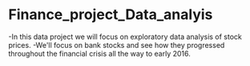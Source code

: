 # Finance_project_Data_analyis
-In this data project we will focus on exploratory data analysis of stock prices. -We'll focus on bank stocks and see how they progressed throughout the financial crisis all the way to early 2016.
